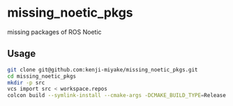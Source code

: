 # missing_noetic_pkgs

missing packages of ROS Noetic

## Usage

```sh
git clone git@github.com:kenji-miyake/missing_noetic_pkgs.git
cd missing_noetic_pkgs
mkdir -p src
vcs import src < workspace.repos
colcon build --symlink-install --cmake-args -DCMAKE_BUILD_TYPE=Release --continue-on-error
```
